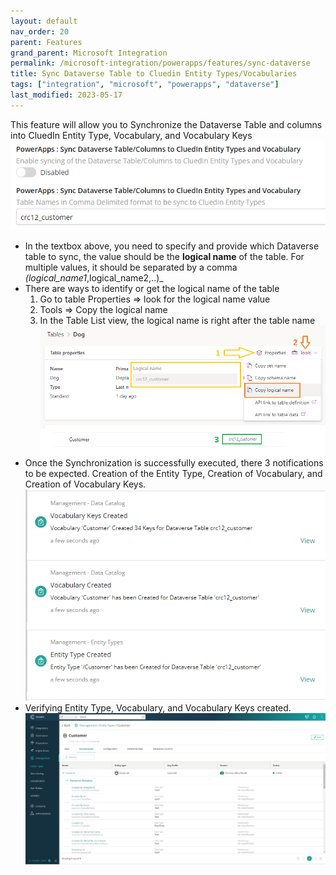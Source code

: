 ```yaml
---
layout: default
nav_order: 20
parent: Features
grand_parent: Microsoft Integration
permalink: /microsoft-integration/powerapps/features/sync-dataverse
title: Sync Dataverse Table to Cluedin Entity Types/Vocabularies
tags: ["integration", "microsoft", "powerapps", "dataverse"]
last_modified: 2023-05-17
---
```


This feature will allow you to Synchronize the Dataverse Table and columns into CluedIn Entity Type, Vocabulary, and Vocabulary Keys
![Sync Dataverse Table to Cluedin Entity Types/Vocabularies](../images/sync-dataverse-table-setting.png)
- In the textbox above, you need to specify and provide which Dataverse table to sync, the value should be the **logical name** of the table. For multiple values, it should be separated by a comma _(logical_name1_,logical_name2,..)_
- There are ways to identify or get the logical name of the table
  1. Go to table Properties => look for the logical name value
  2. Tools => Copy the logical name
  3. In the Table List view, the logical name is right after the table name
![Identifying Logical Name](../images/dataverse-logical-name.png)
- Once the Synchronization is successfully executed, there 3 notifications to be expected. Creation of the Entity Type, Creation of Vocabulary, and Creation of Vocabulary Keys.
![Sync Dataverse Table Notification](../images/sync-dataverse-table-notification.png)
- Verifying Entity Type, Vocabulary, and Vocabulary Keys created.
![Create New EntityType and Vocab](../images/created-new-entitytype-and-vocab.png)